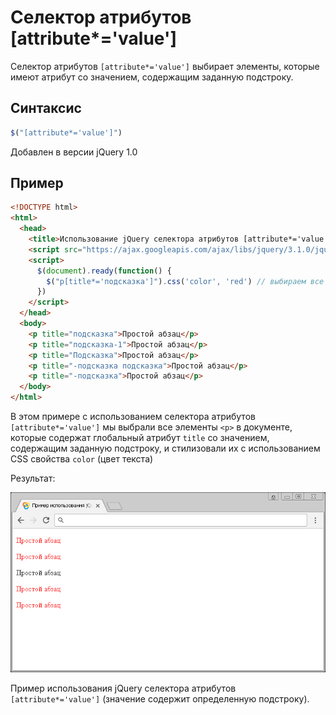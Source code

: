 # Селектор атрибутов [attribute*='value']

Селектор атрибутов `[attribute*='value']` выбирает элементы, которые имеют атрибут со значением, содержащим заданную подстроку.

## Синтаксис

```js
$("[attribute*='value']")
```

Добавлен в версии jQuery 1.0

## Пример

```html
<!DOCTYPE html>
<html>
  <head>
    <title>Использование jQuery селектора атрибутов [attribute*='value']</title>
    <script src="https://ajax.googleapis.com/ajax/libs/jquery/3.1.0/jquery.min.js"></script>
    <script>
      $(document).ready(function() {
        $("p[title*='подсказка']").css('color', 'red') // выбираем все HTML элементы <p>, которые имеют атрибут со значением, содержащим заданную подстроку и устанавливаем цвет текста - красный
      })
    </script>
  </head>
  <body>
    <p title="подсказка">Простой абзац</p>
    <p title="подсказка-1">Простой абзац</p>
    <p title="Подсказка">Простой абзац</p>
    <p title="-подсказка подсказка">Простой абзац</p>
    <p title="-подсказка">Простой абзац</p>
  </body>
</html>
```

В этом примере с использованием селектора атрибутов `[attribute*='value']` мы выбрали все элементы `<p>` в документе, которые содержат глобальный атрибут `title` со значением, содержащим заданную подстроку, и стилизовали их с использованием CSS свойства `color` (цвет текста)

Результат:

![Пример использования jQuery селектора атрибутов (значение содержит определенную подстроку).](950.png)

Пример использования jQuery селектора атрибутов `[attribute*='value']` (значение содержит определенную подстроку).
